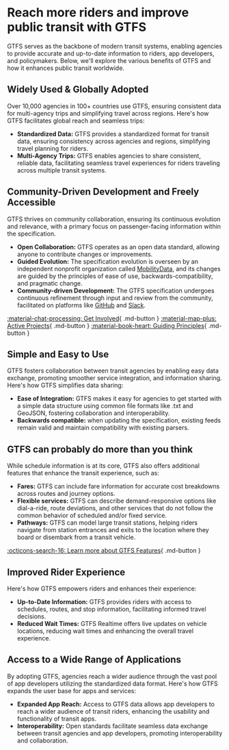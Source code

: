 # Reach more riders and improve public transit with GTFS
GTFS serves as the backbone of modern transit systems, enabling agencies to provide accurate and up-to-date information to riders, app developers, and policymakers. Below, we'll explore the various benefits of GTFS and how it enhances public transit worldwide.

## Widely Used & Globally Adopted

Over 10,000 agencies in 100+ countries use GTFS, ensuring consistent data for multi-agency trips and simplifying travel across regions. Here's how GTFS facilitates global reach and seamless trips:

- **Standardized Data:** GTFS provides a standardized format for transit data, ensuring consistency across agencies and regions, simplifying travel planning for riders.
- **Multi-Agency Trips:** GTFS enables agencies to share consistent, reliable data, facilitating seamless travel experiences for riders traveling across multiple transit systems.

## Community-Driven Development and Freely Accessible

GTFS thrives on community collaboration, ensuring its continuous evolution and relevance, with a primary focus on passenger-facing information within the specification.

- **Open Collaboration:** GTFS operates as an open data standard, allowing anyone to contribute changes or improvements.
- **Guided Evolution:** The specification evolution is overseen by an independent nonprofit organization called [MobilityData](https://mobilitydata.org/), and its changes are guided by the principles of ease of use, backwards-compatibility, and pragmatic change. 
- **Community-driven Development:** The GTFS specification undergoes continuous refinement through input and review from the community, facilitated on platforms like [GitHub](https://github.com/) and [Slack](https://share.mobilitydata.org/slack).

[:material-chat-processing: Get Involved](../../community/get_involved){ .md-button }
[:material-map-plus: Active Projects](../../community/get_involved/#active-projects){ .md-button }
[:material-book-heart: Guiding Principles](../../community/governance/gtfs_schedule_amendment_process/#guiding-principles){ .md-button }

## Simple and Easy to Use

GTFS fosters collaboration between transit agencies by enabling easy data exchange, promoting smoother service integration, and information sharing. Here's how GTFS simplifies data sharing:

- **Ease of Integration:** GTFS makes it easy for agencies to get started with a simple data structure using common file formats like .txt and GeoJSON, fostering collaboration and interoperability.
- **Backwards compatible:** when updating the specification, existing feeds remain valid and maintain compatibility with existing parsers.

## GTFS can probably do more than you think

While schedule information is at its core, GTFS also offers additional features that enhance the transit experience, such as:

- **Fares:** GTFS can include fare information for accurate cost breakdowns across routes and journey options.
- **Flexible services:** GTFS can describe demand-responsive options like dial-a-ride, route deviations, and other services that do not follow the common behavior of scheduled and/or fixed service.
- **Pathways:** GTFS can model large transit stations, helping riders navigate from station entrances and exits to the location where they board or disembark from a transit vehicle.

[:octicons-search-16: Learn more about GTFS Features](../features/overview){ .md-button }

## Improved Rider Experience

Here's how GTFS empowers riders and enhances their experience:

- **Up-to-Date Information:** GTFS provides riders with access to schedules, routes, and stop information, facilitating informed travel decisions.
- **Reduced Wait Times:** GTFS Realtime offers live updates on vehicle locations, reducing wait times and enhancing the overall travel experience.

## Access to a Wide Range of Applications

By adopting GTFS, agencies reach a wider audience through the vast pool of app developers utilizing the standardized data format. Here's how GTFS expands the user base for apps and services:

- **Expanded App Reach:** Access to GTFS data allows app developers to reach a wider audience of transit riders, enhancing the usability and functionality of transit apps.
- **Interoperability:** Open standards facilitate seamless data exchange between transit agencies and app developers, promoting interoperability and collaboration.

